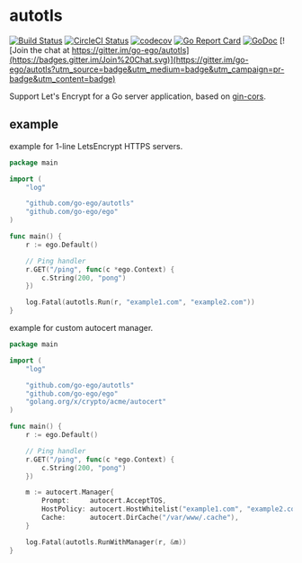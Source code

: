 # autotls

[![Build Status](https://travis-ci.org/go-ego/autotls.svg?branch=master)](https://travis-ci.org/ego-ego/autotls) 
[![CircleCI Status](https://circleci.com/gh/go-ego/autotls.svg?style=shield)](https://circleci.com/gh/go-ego/autotls)
[![codecov](https://codecov.io/gh/go-ego/autotls/branch/master/graph/badge.svg)](https://codecov.io/gh/go-ego/autotls)
[![Go Report Card](https://goreportcard.com/badge/github.com/go-ego/autotls)](https://goreportcard.com/report/github.com/go-ego/autotls)
[![GoDoc](https://godoc.org/github.com/go-ego/autotls?status.svg)](https://godoc.org/github.com/go-ego/autotls)
[![Join the chat at https://gitter.im/go-ego/autotls](https://badges.gitter.im/Join%20Chat.svg)](https://gitter.im/go-ego/autotls?utm_source=badge&utm_medium=badge&utm_campaign=pr-badge&utm_content=badge)

Support Let's Encrypt for a Go server application, based on [gin-cors](https://github.com/gin-gonic/autotls).

## example

example for 1-line LetsEncrypt HTTPS servers.

[embedmd]:# (example/example1.go go)
```go
package main

import (
	"log"

	"github.com/go-ego/autotls"
	"github.com/go-ego/ego"
)

func main() {
	r := ego.Default()

	// Ping handler
	r.GET("/ping", func(c *ego.Context) {
		c.String(200, "pong")
	})

	log.Fatal(autotls.Run(r, "example1.com", "example2.com"))
}
```

example for custom autocert manager.

[embedmd]:# (example/example2.go go)
```go
package main

import (
	"log"

	"github.com/go-ego/autotls"
	"github.com/go-ego/ego"
	"golang.org/x/crypto/acme/autocert"
)

func main() {
	r := ego.Default()

	// Ping handler
	r.GET("/ping", func(c *ego.Context) {
		c.String(200, "pong")
	})

	m := autocert.Manager{
		Prompt:     autocert.AcceptTOS,
		HostPolicy: autocert.HostWhitelist("example1.com", "example2.com"),
		Cache:      autocert.DirCache("/var/www/.cache"),
	}

	log.Fatal(autotls.RunWithManager(r, &m))
}
```
